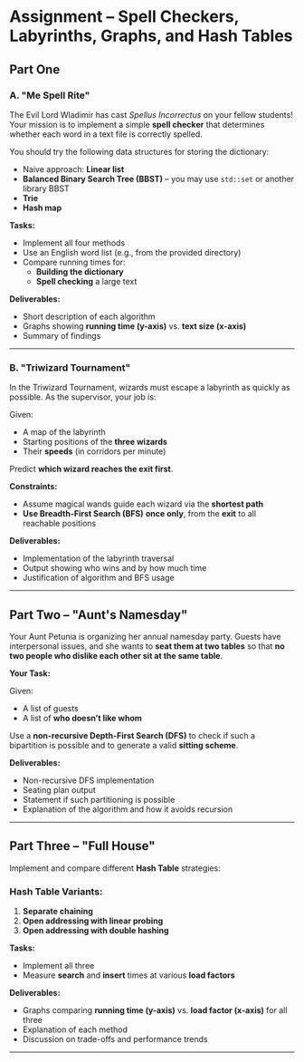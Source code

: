 # Assignment – Spell Checkers, Labyrinths, Graphs, and Hash Tables

## Part One

### A. **"Me Spell Rite"**

The Evil Lord Wladimir has cast *Spellus Incorrectus* on your fellow students! Your mission is to implement a simple **spell checker** that determines whether each word in a text file is correctly spelled.

You should try the following data structures for storing the dictionary:

- Naive approach: **Linear list**
- **Balanced Binary Search Tree (BBST)** – you may use `std::set` or another library BBST
- **Trie**
- **Hash map**

**Tasks:**

- Implement all four methods
- Use an English word list (e.g., from the provided directory)
- Compare running times for:
  - **Building the dictionary**
  - **Spell checking** a large text

**Deliverables:**

- Short description of each algorithm
- Graphs showing **running time (y-axis)** vs. **text size (x-axis)**
- Summary of findings

---

### B. **"Triwizard Tournament"**

In the Triwizard Tournament, wizards must escape a labyrinth as quickly as possible. As the supervisor, your job is:

Given:

- A map of the labyrinth
- Starting positions of the **three wizards**
- Their **speeds** (in corridors per minute)

Predict **which wizard reaches the exit first**.

**Constraints:**

- Assume magical wands guide each wizard via the **shortest path**
- **Use Breadth-First Search (BFS)** **once only**, from the **exit** to all reachable positions

**Deliverables:**

- Implementation of the labyrinth traversal
- Output showing who wins and by how much time
- Justification of algorithm and BFS usage

---

## Part Two – **"Aunt's Namesday"**

Your Aunt Petunia is organizing her annual namesday party. Guests have interpersonal issues, and she wants to **seat them at two tables** so that **no two people who dislike each other sit at the same table**.

**Your Task:**

Given:

- A list of guests
- A list of **who doesn’t like whom**

Use a **non-recursive Depth-First Search (DFS)** to check if such a bipartition is possible and to generate a valid **sitting scheme**.

**Deliverables:**

- Non-recursive DFS implementation
- Seating plan output
- Statement if such partitioning is possible
- Explanation of the algorithm and how it avoids recursion

---

## Part Three – **"Full House"**

Implement and compare different **Hash Table** strategies:

### Hash Table Variants:

1. **Separate chaining**
2. **Open addressing with linear probing**
3. **Open addressing with double hashing**

**Tasks:**

- Implement all three
- Measure **search** and **insert** times at various **load factors**

**Deliverables:**

- Graphs comparing **running time (y-axis)** vs. **load factor (x-axis)** for all three
- Explanation of each method
- Discussion on trade-offs and performance trends

---
